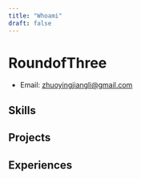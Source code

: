 ```yaml
---
title: "Whoami"
draft: false
---
```


# RoundofThree

- Email: zhuoyingjiangli@gmail.com

## Skills

## Projects

## Experiences